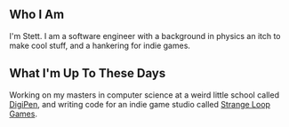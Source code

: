 Who I Am
--------
I'm Stett. I am a software engineer with a background in physics an itch to make cool stuff, and a hankering for indie games.


What I'm Up To These Days
-------------------------
Working on my masters in computer science at a weird little school called [DigiPen](https://www.digipen.edu/), and writing code for an indie game studio called [Strange Loop Games](http://www.strangeloopgames.com/).


<!--

Oh! Hello! I didn't think you were gonna look at the source for my page. Ah well. Here are some the extremely intimate details of my life.


Predilections (Speculative)
---------------------------
This is an extremely minimal and general list of the types of things I like.

* Producing stuff (paintings! sculptures! programs!).

* Observing stuff (physics! visual art! music!).


Ideologies (Abstract)
---------------------

* No person exists who is not worth my friendship.

* Pride is not a valid reason to give up on a problem (if I need help, then I should ask for it).

* It is not my place to negatively adjust another person's pride (if someone else needs help, it is at least as important that I protect their pride as it is that I provide the help they need).

* Value is essentially a subjective concept. Every person has a changing manifold of value assignments which will determine thier experience and behavior.

* Knowing something means having a sense that it belongs to a set of consistent, true propositions.

* All phenomena are physical ([ontological reductionism](https://en.wikipedia.org/wiki/Reductionism)).

* The universe is spectacularly beautiful, whether or not it is reducible ([romanticism](https://en.wikipedia.org/wiki/Romanticism)).

* The greatest present mystery is that of [qualitative experience](https://en.wikipedia.org/wiki/Qualia).

* Qualia arises as a result of the integration of information over time [integrated information theory](https://en.wikipedia.org/wiki/Integrated_information_theory)

* Every individual has an informatic connection to many others, and so individual experience does not have hard boundaries (and perhaps should not be called "individual").

* Every action is an expression of the state of the active system.


Goals (Concrete)
----------------

* To publish and sell a videogame which is both outrageously violent and intensely intelectual.

* To establish financial independence. ("Independence" defined: to not be in debt or worry about money for a period of 6 months)

* To have a studio space wherein I can do anything I want - painting, metalworking, coding, listening to loud music, etc.

* To hike/climb to the highest point in every state.

* To become a practiced lead climber.

* To become proficient at basic motorcycle maintenance.

-->
